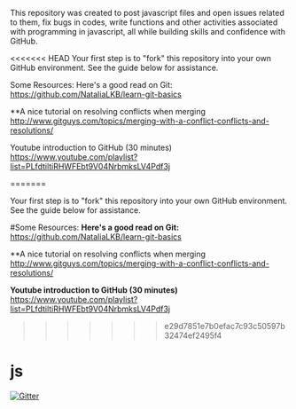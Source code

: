 This repository was created to post javascript files and open issues related to them, fix bugs in codes, write functions and other activities associated with programming in javascript, all while building skills and confidence with GitHub.

<<<<<<< HEAD
Your first step is to "fork" this repository into your own GitHub environment. See the guide below for assistance.

Some Resources:
Here's a good read on Git: https://github.com/NataliaLKB/learn-git-basics

**A nice tutorial on resolving conflicts when merging http://www.gitguys.com/topics/merging-with-a-conflict-conflicts-and-resolutions/

Youtube introduction to GitHub (30 minutes) https://www.youtube.com/playlist?list=PLfdtiltiRHWFEbt9V04NrbmksLV4Pdf3j

=======

Your first step is to "fork" this repository into your own GitHub environment. See the guide below for assistance.

#Some Resources:
**Here's a good read on Git:**
https://github.com/NataliaLKB/learn-git-basics

**A nice tutorial on resolving conflicts when merging
http://www.gitguys.com/topics/merging-with-a-conflict-conflicts-and-resolutions/ 

**Youtube introduction to GitHub (30 minutes)**
https://www.youtube.com/playlist?list=PLfdtiltiRHWFEbt9V04NrbmksLV4Pdf3j
>>>>>>> e29d7851e7b0efac7c93c50597b32474ef2495f4

# js

[![Gitter](https://badges.gitter.im/Join%20Chat.svg)](https://gitter.im/codingforeveryone/js?utm_source=badge&utm_medium=badge&utm_campaign=pr-badge&utm_content=badge)


